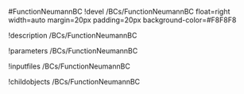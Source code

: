 <!-- MOOSE Object Documentation Stub: Remove this when content is added. -->
#FunctionNeumannBC
!devel /BCs/FunctionNeumannBC float=right width=auto margin=20px padding=20px background-color=#F8F8F8

!description /BCs/FunctionNeumannBC

!parameters /BCs/FunctionNeumannBC

!inputfiles /BCs/FunctionNeumannBC

!childobjects /BCs/FunctionNeumannBC
